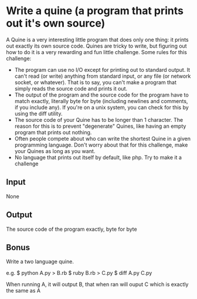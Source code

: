 # Write a quine (a program that prints out it's own source)
A Quine is a very interesting little program that does only one thing: it prints out exactly its own source code. Quines are tricky to write, but figuring out how to do it is a very rewarding and fun little challenge. 
Some rules for this challenge:
* The program can use no I/O except for printing out to standard output. It can't read (or write) anything from standard input, or any file (or network socket, or whatever). That is to say, you can't make a program that simply reads the source code and prints it out.
* The output of the program and the source code for the program have to match exactly, literally byte for byte (including newlines and comments, if you include any). If you're on a unix system, you can check for this by using the diff utility.
* The source code of your Quine has to be longer than 1 character. The reason for this is to prevent "degenerate" Quines, like having an empty program that prints out nothing.
* Often people compete about who can write the shortest Quine in a given programming language. Don't worry about that for this challenge, make your Quines as long as you want.
* No language that prints out itself by default, like php. Try to make it a challenge

## Input
None

## Output
The source code of the program exactly, byte for byte

## Bonus
Write a two language quine.

e.g.
$ python A.py > B.rb
$ ruby B.rb > C.py
$ diff A.py C.py

When running A, it will output B, that when ran will ouput C which is exactly the same as A